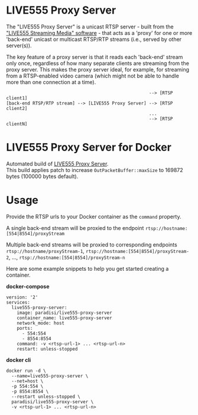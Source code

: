 # LIVE555 Proxy Server
The "LIVE555 Proxy Server" is a unicast RTSP server - built from the ["LIVE555 Streaming Media" software](http://www.live555.com/liveMedia/) - that acts as a 'proxy' for one or more 'back-end' unicast or multicast RTSP/RTP streams (i.e., served by other server(s)).

The key feature of a proxy server is that it reads each 'back-end' stream only once, regardless of how many separate clients are streaming from the proxy server. This makes the proxy server ideal, for example, for streaming from a RTSP-enabled video camera (which might not be able to handle more than one connection at a time).
```
                                                      --> [RTSP client1]
[back-end RTSP/RTP stream] --> [LIVE555 Proxy Server] --> [RTSP client2]
                                                      ...
                                                      --> [RTSP clientN]
```

# LIVE555 Proxy Server for Docker
Automated build of [LIVE555 Proxy Server](http://www.live555.com/proxyServer/).  
This build applies patch to increase ```OutPacketBuffer::maxSize``` to 169872 bytes (100000 bytes default).

# Usage
Provide the RTSP urls to your Docker container as the ```command``` property.

A single back-end stream will be proxied to the endpoint ```rtsp://hostname:[554|8554]/proxyStream```

Multiple back-end streams will be proxied to corresponding endpoints ```rtsp://hostname/proxyStream-1```, ```rtsp://hostname:[554|8554]/proxyStream-2```, ..., ```rtsp://hostname:[554|8554]/proxyStream-n```

Here are some example snippets to help you get started creating a container.

**docker-compose**
```
version: '2'
services:
  live555-proxy-server:
    image: paradisi/live555-proxy-server
    container_name: live555-proxy-server
    network_mode: host
    ports:
      - 554:554
      - 8554:8554
    command: -v <rtsp-url-1> ... <rtsp-url-n>
    restart: unless-stopped
```

**docker cli**
```
docker run -d \
  --name=live555-proxy-server \
  --net=host \
  -p 554:554 \
  -p 8554:8554 \
  --restart unless-stopped \
  paradisi/live555-proxy-server \
  -v <rtsp-url-1> ... <rtsp-url-n>
  ```
